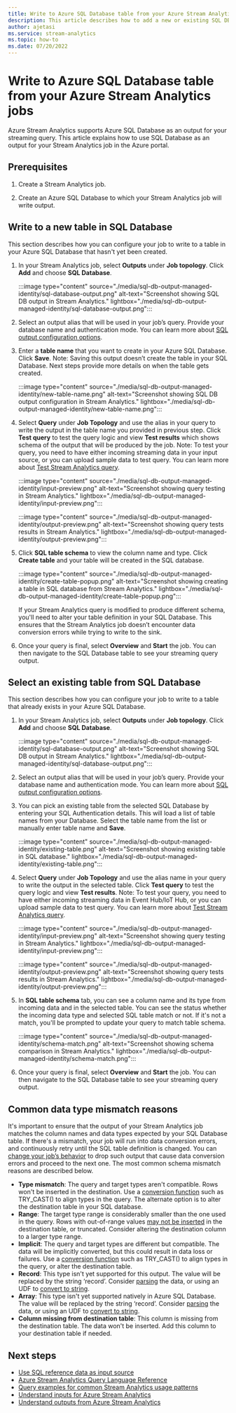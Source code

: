 ```yaml
---
title: Write to Azure SQL Database table from your Azure Stream Analytics jobs
description: This article describes how to add a new or existing SQL DB table as output for an Azure Stream Analytics job in Azure portal.
author: ajetasi
ms.service: stream-analytics
ms.topic: how-to
ms.date: 07/20/2022
---
```

# Write to Azure SQL Database table from your Azure Stream Analytics jobs

Azure Stream Analytics supports Azure SQL Database as an output for your streaming query. This article explains how to use SQL Database as an output for your Stream Analytics job in the Azure portal.

## Prerequisites

1. Create a Stream Analytics job.

2. Create an Azure SQL Database to which your Stream Analytics job will write output.

## Write to a new table in SQL Database

This section describes how you can configure your job to write to a table in your Azure SQL Database that hasn't yet been created.

1. In your Stream Analytics job, select **Outputs** under **Job topology**. Click **Add** and choose **SQL Database**.

   :::image type="content" source="./media/sql-db-output-managed-identity/sql-database-output.png" alt-text="Screenshot showing SQL DB output in Stream Analytics." lightbox="./media/sql-db-output-managed-identity/sql-database-output.png":::

2. Select an output alias that will be used in your job’s query. Provide your database name and authentication mode. You can learn more about [SQL output configuration options](sql-database-output.md).

3. Enter a **table name** that you want to create in your Azure SQL Database. Click **Save**. Note: Saving this output doesn’t create the table in your SQL Database. Next steps provide more details on when the table gets created.

   :::image type="content" source="./media/sql-db-output-managed-identity/new-table-name.png" alt-text="Screenshot showing SQL DB output configuration in Stream Analytics." lightbox="./media/sql-db-output-managed-identity/new-table-name.png":::

4. Select **Query** under **Job Topology** and use the alias in your query to write the output in the table name you provided in previous step. Click **Test query** to test the query logic and view **Test results** which shows schema of the output that will be produced by the job. 
Note: To test your query, you need to have either incoming streaming data in your input source, or you can upload sample data to test query. You can learn more about [Test Stream Analytics query](stream-analytics-test-query.md).

   :::image type="content" source="./media/sql-db-output-managed-identity/input-preview.png" alt-text="Screenshot showing query testing in Stream Analytics." lightbox="./media/sql-db-output-managed-identity/input-preview.png":::

   :::image type="content" source="./media/sql-db-output-managed-identity/output-preview.png" alt-text="Screenshot showing query tests results in Stream Analytics." lightbox="./media/sql-db-output-managed-identity/output-preview.png":::

5. Click **SQL table schema** to view the column name and type. Click **Create table** and your table will be created in the SQL database.

   :::image type="content" source="./media/sql-db-output-managed-identity/create-table-popup.png" alt-text="Screenshot showing creating a table in SQL database from Stream Analytics." lightbox="./media/sql-db-output-managed-identity/create-table-popup.png":::

   If your Stream Analytics query is modified to produce different schema, you'll need to alter your table definition in your SQL Database. This ensures that the Stream Analytics job doesn’t encounter data conversion errors while trying to write to the sink.

6. Once your query is final, select **Overview** and **Start** the job. You can then navigate to the SQL Database table to see your streaming query output.

## Select an existing table from SQL Database

This section describes how you can configure your job to write to a table that already exists in your Azure SQL Database.

1. In your Stream Analytics job, select **Outputs** under **Job topology**. Click **Add** and choose **SQL Database**.

   :::image type="content" source="./media/sql-db-output-managed-identity/sql-database-output.png" alt-text="Screenshot showing SQL DB output in Stream Analytics." lightbox="./media/sql-db-output-managed-identity/sql-database-output.png":::

2. Select an output alias that will be used in your job’s query. Provide your database name and authentication mode. You can learn more about [SQL output configuration options](sql-database-output.md).

3. You can pick an existing table from the selected SQL Database by entering your SQL Authentication details. This will load a list of table names from your Database. Select the table name from the list or manually enter table name and **Save**.

   :::image type="content" source="./media/sql-db-output-managed-identity/existing-table.png" alt-text="Screenshot showing existing table in SQL database." lightbox="./media/sql-db-output-managed-identity/existing-table.png":::

4. Select **Query** under **Job Topology** and use the alias name in your query to write the output in the selected table. Click **Test query** to test the query logic and view **Test results**. 
Note: To test your query, you need to have either incoming streaming data in Event Hub/IoT Hub, or you can upload sample data to test query. You can learn more about [Test Stream Analytics query](stream-analytics-test-query.md).

   :::image type="content" source="./media/sql-db-output-managed-identity/input-preview.png" alt-text="Screenshot showing query testing in Stream Analytics." lightbox="./media/sql-db-output-managed-identity/input-preview.png":::

   :::image type="content" source="./media/sql-db-output-managed-identity/output-preview.png" alt-text="Screenshot showing query tests results in Stream Analytics." lightbox="./media/sql-db-output-managed-identity/output-preview.png":::

5. In **SQL table schema** tab, you can see a column name and its type from incoming data and in the selected table. You can see the status whether the incoming data type and selected SQL table match or not. If it's not a match, you'll be prompted to update your query to match table schema. 

   :::image type="content" source="./media/sql-db-output-managed-identity/schema-match.png" alt-text="Screenshot showing schema comparison in Stream Analytics." lightbox="./media/sql-db-output-managed-identity/schema-match.png":::

6. Once your query is final, select **Overview** and **Start** the job. You can then navigate to the SQL Database table to see your streaming query output.

## Common data type mismatch reasons

It's important to ensure that the output of your Stream Analytics job matches the column names and data types expected by your SQL Database table. If there's a mismatch, your job will run into data conversion errors, and continuously retry until the SQL table definition is changed. You can [change your job’s behavior](stream-analytics-output-error-policy.md) to drop such output that cause data conversion errors and proceed to the next one. The most common schema mismatch reasons are described below.

* **Type mismatch**: The query and target types aren't compatible. Rows won't be inserted in the destination. Use a [conversion function](/stream-analytics-query/data-types-azure-stream-analytics) such as TRY_CAST() to align types in the query. The alternate option is to alter the destination table in your SQL database.
* **Range**: The target type range is considerably smaller than the one used in the query. Rows with out-of-range values [may not be inserted](/stream-analytics-query/data-types-azure-stream-analytics) in the destination table, or truncated. Consider altering the destination column to a larger type range.
* **Implicit**: The query and target types are different but compatible. The data will be implicitly converted, but this could result in data loss or failures. Use a [conversion function](/stream-analytics-query/data-types-azure-stream-analytics) such as TRY_CAST() to align types in the query, or alter the destination table.
* **Record**: This type isn't yet supported for this output. The value will be replaced by the string ‘record’. Consider [parsing](/stream-analytics-query/stream-analytics-parsing-json.md) the data, or using an UDF to [convert to string](/azure/stream-analytics/stream-analytics-javascript-user-defined-functions).
* **Array**: This type isn't yet supported natively in Azure SQL Database. The value will be replaced by the string ‘record’. Consider [parsing](/stream-analytics-query/stream-analytics-parsing-json.md) the data, or using an UDF to [convert to string](/azure/stream-analytics/stream-analytics-javascript-user-defined-functions).
* **Column missing from destination table**: This column is missing from the destination table. The data won't be inserted. Add this column to your destination table if needed.

## Next steps

* [Use SQL reference data as input source](/azure/stream-analytics/sql-reference-data)
* [Azure Stream Analytics Query Language Reference](/stream-analytics-query/stream-analytics-query-language-reference)
* [Query examples for common Stream Analytics usage patterns](stream-analytics-stream-analytics-query-patterns.md)
* [Understand inputs for Azure Stream Analytics](stream-analytics-add-inputs.md)
* [Understand outputs from Azure Stream Analytics](stream-analytics-define-outputs.md)
